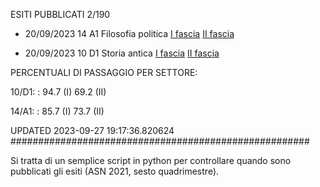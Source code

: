 ESITI PUBBLICATI 2/190 

- 20/09/2023 14 A1  Filosofia politica	  [I fascia](https://asn21.cineca.it/pubblico/miur/esito/14%252FA1/1/6) [II fascia](https://asn21.cineca.it/pubblico/miur/esito/14%252FA1/2/6) 

- 20/09/2023 10 D1  Storia antica	  [I fascia](https://asn21.cineca.it/pubblico/miur/esito/10%252FD1/1/6) [II fascia](https://asn21.cineca.it/pubblico/miur/esito/10%252FD1/2/6) 

PERCENTUALI DI PASSAGGIO PER SETTORE:

10/D1: : 94.7 (I) 69.2 (II)

14/A1: : 85.7 (I) 73.7 (II)

UPDATED 2023-09-27 19:17:36.820624
###################################################### 

Si tratta di un semplice script in python per controllare quando sono pubblicati gli esiti (ASN 2021, sesto quadrimestre).

